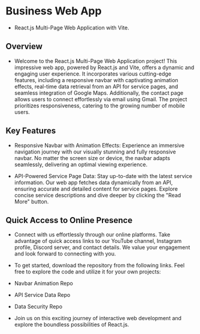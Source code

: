 # Business Web App 
- React.js Multi-Page Web Application with Vite.

## Overview
- Welcome to the React.js Multi-Page Web Application project! This impressive web app, powered by React.js and Vite, offers a dynamic and engaging user experience. It incorporates various cutting-edge features, including a responsive navbar with captivating animation effects, real-time data retrieval from an API for service pages, and seamless integration of Google Maps. Additionally, the contact page allows users to connect effortlessly via email using Gmail. The project prioritizes responsiveness, catering to the growing number of mobile users.

## Key Features
- Responsive Navbar with Animation Effects: Experience an immersive navigation journey with our visually stunning and fully responsive navbar. No matter the screen size or device, the navbar adapts seamlessly, delivering an optimal viewing experience. 

- API-Powered Service Page Data: Stay up-to-date with the latest service information. Our web app fetches data dynamically from an API, ensuring accurate and detailed content for service pages. Explore concise service descriptions and dive deeper by clicking the "Read More" button. 

## Quick Access to Online Presence
- Connect with us effortlessly through our online platforms. Take advantage of quick access links to our YouTube channel, Instagram profile, Discord server, and contact details. We value your engagement and look forward to connecting with you.

- To get started, download the repository from the following links. Feel free to explore the code and utilize it for your own projects:

- Navbar Animation Repo
- API Service Data Repo
- Data Security Repo
- Join us on this exciting journey of interactive web development and explore the boundless possibilities of React.js.
